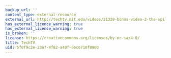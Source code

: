 ```yaml
---
backup_url: ''
content_type: external-resource
external_url: http://techtv.mit.edu/videos/21329-bonus-video-2-the-spill-mit-chemlab-boot-camp
has_external_licence_warning: true
has_external_license_warning: true
is_broken: ''
license: https://creativecommons.org/licenses/by-nc-sa/4.0/
title: TechTV
uid: 5f0f9c2e-23a7-4f02-a40f-66c6710f8900
---
```

